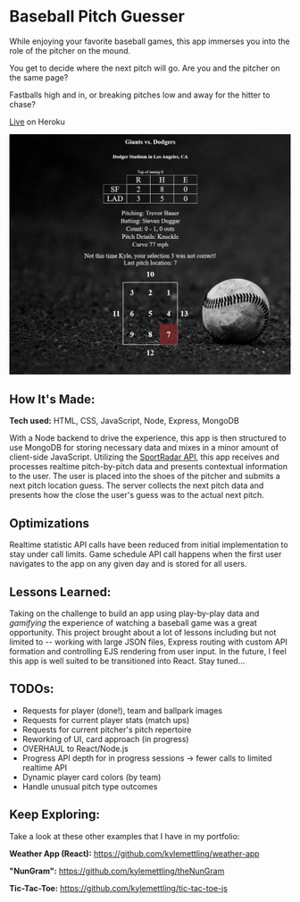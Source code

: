 # Baseball Pitch Guesser

While enjoying your favorite baseball games, this app immerses you into the role of the pitcher on the mound.

You get to decide where the next pitch will go. Are you and the pitcher on the same page?

Fastballs high and in, or breaking pitches low and away for the hitter to chase?

[Live](https://baseball-pitch-guesser.herokuapp.com/) on Heroku

![alt tag](screen.png)

## How It's Made:

**Tech used:** HTML, CSS, JavaScript, Node, Express, MongoDB

With a Node backend to drive the experience, this app is then structured to use MongoDB for storing necessary data and mixes in a minor amount of client-side JavaScript. Utilizing the [SportRadar API](https://developer.sportradar.com/), this app receives and processes realtime pitch-by-pitch data and presents contextual information to the user. The user is placed into the shoes of the pitcher and submits a next pitch location guess. The server collects the next pitch data and presents how the close the user's guess was to the actual next pitch.

## Optimizations

Realtime statistic API calls have been reduced from initial implementation to stay under call limits. Game schedule API call happens when the first user navigates to the app on any given day and is stored for all users.

## Lessons Learned:

Taking on the challenge to build an app using play-by-play data and _gamifying_ the experience of watching a baseball game was a great opportunity. This project brought about a lot of lessons including but not limited to -- working with large JSON files, Express routing with custom API formation and controlling EJS rendering from user input. In the future, I feel this app is well suited to be transitioned into React. Stay tuned...

## TODOs:

- Requests for player (done!), team and ballpark images
- Requests for current player stats (match ups)
- Requests for current pitcher's pitch repertoire
- Reworking of UI, card approach (in progress)
- OVERHAUL to React/Node.js
- Progress API depth for in progress sessions -> fewer calls to limited realtime API
- Dynamic player card colors (by team)
- Handle unusual pitch type outcomes

## Keep Exploring:

Take a look at these other examples that I have in my portfolio:

**Weather App (React):** https://github.com/kylemettling/weather-app

**"NunGram":** https://github.com/kylemettling/theNunGram

**Tic-Tac-Toe:** https://github.com/kylemettling/tic-tac-toe-js

